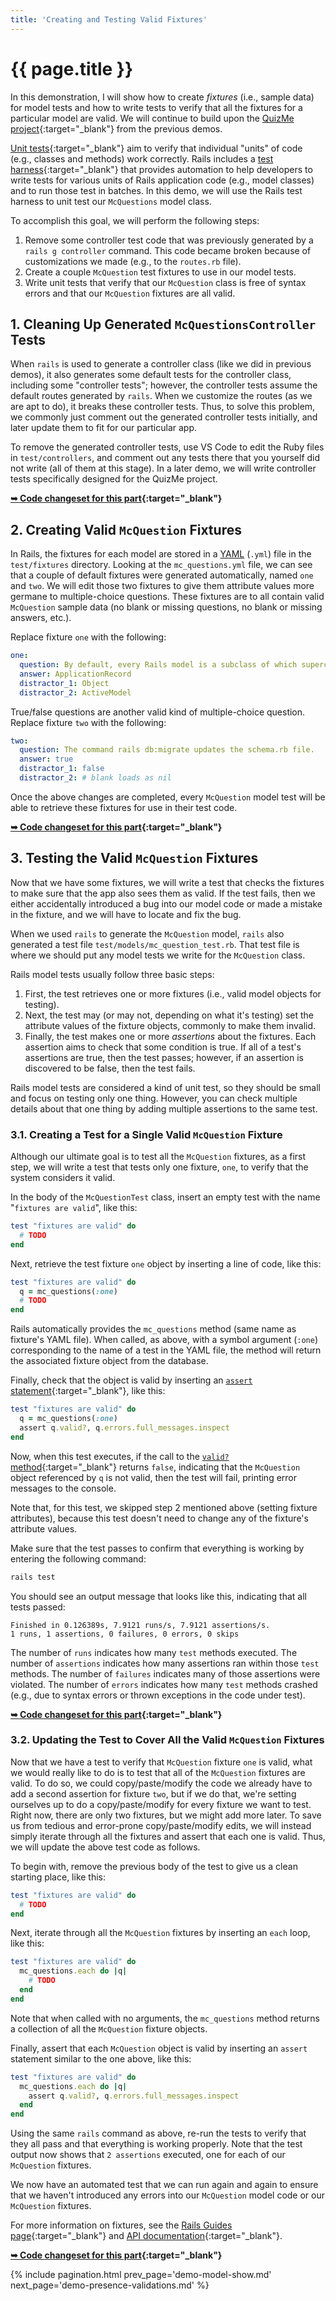 ```yaml
---
title: 'Creating and Testing Valid Fixtures'
---
```


# {{ page.title }}

In this demonstration, I will show how to create _fixtures_ (i.e., sample data) for model tests and how to write tests to verify that all the fixtures for a particular model are valid. We will continue to build upon the [QuizMe project](https://github.com/human-se/quiz-me-2020){:target="_blank"} from the previous demos.

[Unit tests](https://en.wikipedia.org/wiki/Unit_testing){:target="_blank"} aim to verify that individual "units" of code (e.g., classes and methods) work correctly. Rails includes a [test harness](https://en.wikipedia.org/wiki/Test_harness){:target="_blank"} that provides automation to help developers to write tests for various units of Rails application code (e.g., model classes) and to run those test in batches. In this demo, we will use the Rails test harness to unit test our `McQuestions` model class.

To accomplish this goal, we will perform the following steps:

1. Remove some controller test code that was previously generated by a `rails g controller` command. This code became broken because of customizations we made (e.g., to the `routes.rb` file).
1. Create a couple `McQuestion` test fixtures to use in our model tests.
1. Write unit tests that verify that our `McQuestion` class is free of syntax errors and that our `McQuestion` fixtures are all valid.

## 1. Cleaning Up Generated `McQuestionsController` Tests

When `rails` is used to generate a controller class (like we did in previous demos), it also generates some default tests for the controller class, including some "controller tests"; however, the controller tests assume the default routes generated by `rails`. When we customize the routes (as we are apt to do), it breaks these controller tests. Thus, to solve this problem, we commonly just comment out the generated controller tests initially, and later update them to fit for our particular app.

To remove the generated controller tests, use VS Code to edit the Ruby files in `test/controllers`, and comment out any tests there that you yourself did not write (all of them at this stage). In a later demo, we will write controller tests specifically designed for the QuizMe project.

**[➥ Code changeset for this part](https://github.com/human-se/quiz-me-2020/commit/7bc4b6821d1a7a44ff3209c0e8d17bc8f35498ef){:target="_blank"}**

## 2. Creating Valid `McQuestion` Fixtures

In Rails, the fixtures for each model are stored in a [YAML](https://en.wikipedia.org/wiki/YAML) (`.yml`) file in the `test/fixtures` directory. Looking at the `mc_questions.yml` file, we can see that a couple of default fixtures were generated automatically, named `one` and `two`. We will edit those two fixtures to give them attribute values more germane to multiple-choice questions. These fixtures are to all contain valid `McQuestion` sample data (no blank or missing questions, no blank or missing answers, etc.).

Replace fixture `one` with the following:

```yaml
one:
  question: By default, every Rails model is a subclass of which superclass?
  answer: ApplicationRecord
  distractor_1: Object
  distractor_2: ActiveModel
```

True/false questions are another valid kind of multiple-choice question. Replace fixture `two` with the following:

```yaml
two:
  question: The command rails db:migrate updates the schema.rb file.
  answer: true
  distractor_1: false
  distractor_2: # blank loads as nil
```

Once the above changes are completed, every `McQuestion` model test will be able to retrieve these fixtures for use in their test code.

**[➥ Code changeset for this part](https://github.com/human-se/quiz-me-2020/commit/e03cfff43eecd3e9fc7b8502c94e396fbd704ca6){:target="_blank"}**

## 3. Testing the Valid `McQuestion` Fixtures

Now that we have some fixtures, we will write a test that checks the fixtures to make sure that the app also sees them as valid. If the test fails, then we either accidentally introduced a bug into our model code or made a mistake in the fixture, and we will have to locate and fix the bug.

When we used `rails` to generate the `McQuestion` model, `rails` also generated a test file `test/models/mc_question_test.rb`. That test file is where we should put any model tests we write for the `McQuestion` class.

Rails model tests usually follow three basic steps:

1. First, the test retrieves one or more fixtures (i.e., valid model objects for testing).
1. Next, the test may (or may not, depending on what it's testing) set the attribute values of the fixture objects, commonly to make them invalid.
1. Finally, the test makes one or more _assertions_ about the fixtures. Each assertion aims to check that some condition is true. If all of a test's assertions are true, then the test passes; however, if an assertion is discovered to be false, then the test fails.

Rails model tests are considered a kind of unit test, so they should be small and focus on testing only one thing. However, you can check multiple details about that one thing by adding multiple assertions to the same test.

### 3.1. Creating a Test for a Single Valid `McQuestion` Fixture

Although our ultimate goal is to test all the `McQuestion` fixtures, as a first step, we will write a test that tests only one fixture, `one`, to verify that the system considers it valid.

In the body of the `McQuestionTest` class, insert an empty test with the name "`fixtures are valid`", like this:

```ruby
test "fixtures are valid" do
  # TODO
end
```

Next, retrieve the test fixture `one` object by inserting a line of code, like this:

```ruby
test "fixtures are valid" do
  q = mc_questions(:one)
  # TODO
end
```

Rails automatically provides the `mc_questions` method (same name as fixture's YAML file). When called, as above, with a symbol argument (`:one`) corresponding to the name of a test in the YAML file, the method will return the associated fixture object from the database.

Finally, check that the object is valid by inserting an [`assert` statement](https://guides.rubyonrails.org/v6.0.2.1/testing.html#available-assertions){:target="_blank"}, like this:

```ruby
test "fixtures are valid" do
  q = mc_questions(:one)
  assert q.valid?, q.errors.full_messages.inspect
end
```

Now, when this test executes, if the call to the [`valid?` method](https://api.rubyonrails.org/v6.0.2.1/classes/ActiveRecord/Validations.html#method-i-valid-3F){:target="_blank"} returns `false`, indicating that the `McQuestion` object referenced by `q` is not valid, then the test will fail, printing error messages to the console.

Note that, for this test, we skipped step 2 mentioned above (setting fixture attributes), because this test doesn't need to change any of the fixture's attribute values.

Make sure that the test passes to confirm that everything is working by entering the following command:

```bash
rails test
```

You should see an output message that looks like this, indicating that all tests passed:

```text
Finished in 0.126389s, 7.9121 runs/s, 7.9121 assertions/s.
1 runs, 1 assertions, 0 failures, 0 errors, 0 skips
```

The number of `runs` indicates how many `test` methods executed. The number of `assertions` indicates how many assertions ran within those `test` methods. The number of `failures` indicates many of those assertions were violated. The number of `errors` indicates how many `test` methods crashed (e.g., due to syntax errors or thrown exceptions in the code under test).

**[➥ Code changeset for this part](https://github.com/human-se/quiz-me-2020/commit/877c1ba88e9269b9f2e38f83220930962d959205){:target="_blank"}**

### 3.2. Updating the Test to Cover All the Valid `McQuestion` Fixtures

Now that we have a test to verify that `McQuestion` fixture `one` is valid, what we would really like to do is to test that all of the `McQuestion` fixtures are valid. To do so, we could copy/paste/modify the code we already have to add a second assertion for fixture `two`, but if we do that, we're setting ourselves up to do a copy/paste/modify for every fixture we want to test. Right now, there are only two fixtures, but we might add more later. To save us from tedious and error-prone copy/paste/modify edits, we will instead simply iterate through all the fixtures and assert that each one is valid. Thus, we will update the above test code as follows.

To begin with, remove the previous body of the test to give us a clean starting place, like this:

```ruby
test "fixtures are valid" do
  # TODO
end
```

Next, iterate through all the `McQuestion` fixtures by inserting an `each` loop, like this:

```ruby
test "fixtures are valid" do
  mc_questions.each do |q|
    # TODO
  end
end
```

Note that when called with no arguments, the `mc_questions` method returns a collection of all the `McQuestion` fixture objects.

Finally, assert that each `McQuestion` object is valid by inserting an `assert` statement similar to the one above, like this:

```ruby
test "fixtures are valid" do
  mc_questions.each do |q|
    assert q.valid?, q.errors.full_messages.inspect
  end
end
```

Using the same `rails` command as above, re-run the tests to verify that they all pass and that everything is working properly. Note that the test output now shows that `2 assertions` executed, one for each of our `McQuestion` fixtures.

We now have an automated test that we can run again and again to ensure that we haven't introduced any errors into our `McQuestion` model code or our `McQuestion` fixtures.

For more information on fixtures, see the [Rails Guides page](https://guides.rubyonrails.org/v6.0.2.1/testing.html#the-low-down-on-fixtures){:target="_blank"} and [API documentation](https://api.rubyonrails.org/v6.0.2.1/classes/ActiveRecord/FixtureSet.html){:target="_blank"}.

**[➥ Code changeset for this part](https://github.com/human-se/quiz-me-2020/commit/a52ca1153bb3e54bea122ab834653c06b2440762){:target="_blank"}**

{% include pagination.html prev_page='demo-model-show.md' next_page='demo-presence-validations.md' %}
